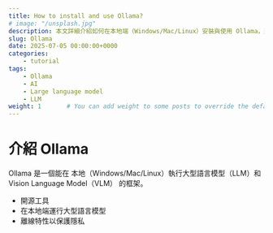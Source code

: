 ```yaml
---
title: How to install and use Ollama?
# image: "/unsplash.jpg"
description: 本文詳細介紹如何在本地端（Windows/Mac/Linux）安裝與使用 Ollama，適合初學者參考。
slug: Ollama
date: 2025-07-05 00:00:00+0000
categories:
    - tutorial
tags:
    - Ollama
    - AI
    - Large language model
    - LLM
weight: 1       # You can add weight to some posts to override the default sorting (date descending)
---
```


# 介紹 Ollama
Ollama 是一個能在 本地（Windows/Mac/Linux）執行大型語言模型（LLM）和 Vision Language Model（VLM） 的框架。

* 開源工具
* 在本地端運行大型語言模型
* 離線特性以保護隱私

